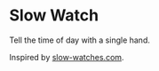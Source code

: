 # Slow Watch

Tell the time of day with a single hand.

Inspired by [slow-watches.com](https://www.slow-watches.com/).